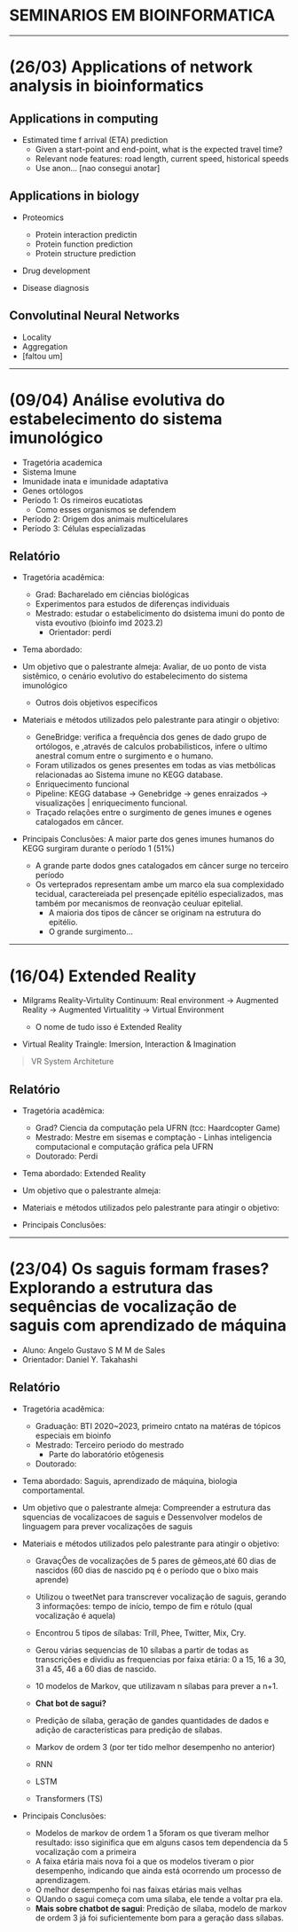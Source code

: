 # SEMINARIOS EM BIOINFORMATICA
---

# (26/03) Applications of network analysis in bioinformatics

## Applications in computing

- Estimated time f arrival (ETA) prediction
    - Given a start-point and end-point, what is the expected travel time?
    - Relevant node features: road length, current speed, historical speeds
    - Use anon... [nao consegui anotar]

## Applications in biology
- Proteomics
    - Protein interaction predictin
    - Protein function prediction
    - Protein structure prediction

- Drug development
- Disease diagnosis

## Convolutinal Neural Networks

- Locality
- Aggregation
- [faltou um]

---
# (09/04) Análise evolutiva do estabelecimento do sistema imunológico

- Tragetória academica
- Sistema Imune
- Imunidade inata e imunidade adaptativa
- Genes ortólogos
- Período 1: Os rimeiros eucatiotas
    - Como esses organismos se defendem
- Período 2: Origem dos animais multicelulares
- Período 3: Células especializadas

## Relatório

- Tragetória acadêmica:
    - Grad: Bacharelado em ciências biológicas
    - Experimentos para estudos de diferenças individuais
    - Mestrado: estudar o estabelicimento do dsistema imuni do ponto de vista evoutivo (bioinfo imd 2023.2)
        - Orientador: perdi

- Tema abordado: 

- Um objetivo que o palestrante almeja: Avaliar, de uo ponto de vista sistêmico, o cenário evolutivo do estabelecimento do sistema imunológico
    - Outros dois objetivos específicos

- Materiais e métodos utilizados pelo palestrante para atingir o objetivo:
    - GeneBridge: verifica a frequência dos genes de dado grupo de ortólogos, e ,através de calculos probabilisticos, infere o ultimo anestral comum entre o surgimento e o humano.
    - Foram utilizados os genes presentes em todas as vias metbólicas relacionadas ao Sistema imune no KEGG database.
    - Enriquecimento funcional
    - Pipeline: KEGG database -> Genebridge -> genes enraizados -> visualizações | enriquecimento funcional.
    - Traçado relações entre o surgimento de genes imunes e ogenes catalogados em câncer.

- Principais Conclusões: A maior parte dos genes imunes humanos do KEGG surgiram durante o período 1 (51%)
    - A grande parte dodos gnes catalogados em câncer surge no terceiro período
    - Os verteprados representam ambe um marco ela sua complexidado tecidual, caractereiada pel presençade epitélio especializados, mas também por mecanismos de reonvação ceuluar epitelial.
        - A maioria dos tipos de câncer se originam na estrutura do epitélio. 
        - O grande surgimento...

---
# (16/04) Extended Reality

- Milgrams Reality-Virtulity Continuum: Real environment -> Augmented Reality -> Augmented Virtualitity -> Virtual Environment
    - O nome de tudo isso é Extended Reality

- Virtual Reality Traingle: Imersion, Interaction & Imagination

> VR System Architeture

## Relatório

- Tragetória acadêmica:
    - Grad? Ciencia da computação pela UFRN (tcc: Haardcopter Game)
    - Mestrado: Mestre em sisemas e comptação - Linhas inteligencia computacional e computação gráfica pela UFRN
    - Doutorado: Perdi

- Tema abordado: Extended Reality

- Um objetivo que o palestrante almeja: 

- Materiais e métodos utilizados pelo palestrante para atingir o objetivo:

- Principais Conclusões:

--- 
# (23/04) Os saguis formam frases? Explorando a estrutura das sequências de vocalização de saguis com aprendizado de máquina

- Aluno: Angelo Gustavo S M M de Sales
- Orientador: Daniel Y. Takahashi

## Relatório

- Tragetória acadêmica:
    - Graduação: BTI 2020~2023, primeiro cntato na matéras de tópicos especiais em bioinfo 
    - Mestrado: Terceiro periodo do mestrado
        - Parte do laboratório etôgenesis
    - Doutorado: 

- Tema abordado: Saguis, aprendizado de máquina, biologia comportamental.

- Um objetivo que o palestrante almeja: Compreender a estrutura das squencias de vocalizacoes de saguis e Dessenvolver modelos de linguagem para prever vocalizações de saguis

- Materiais e métodos utilizados pelo palestrante para atingir o objetivo: 
    - GravaçÕes de vocalizações de 5 pares de gêmeos,até 60 dias de nascidos (60 dias de nascido pq é o período que o bixo mais aprende)
    - Utilizou o tweetNet para transcrever vocalização de saguis, gerando 3 informações: tempo de início, tempo de fim e rótulo (qual vocalização é aquela)
    - Encontrou 5 tipos de sílabas: Trill, Phee, Twitter, Mix, Cry.
    - Gerou várias sequencias de 10 sílabas a partir de todas as transcrições e dividiu as frequencias por faixa etária: 0 a 15, 16 a 30, 31 a 45, 46 a 60 dias de nascido.
    - 10 modelos de Markov, que utilizavam n sílabas para prever a n+1.

    - **Chat bot de sagui?**
    - Predição de sílaba, geração de gandes quantidades de dados e adição de características para predição de sílabas.
    - Markov de ordem 3 (por ter tido melhor desempenho no anterior)
    - RNN
    - LSTM
    - Transformers (TS)
    
- Principais Conclusões:
    - Modelos de markov de ordem 1 a 5foram os que tiveram melhor resultado: isso siginifica que em alguns casos tem dependencia da 5 vocalização com a primeira
    - A faixa etária mais nova foi a  que os modelos tiveram o pior desempenho, indicando que ainda está ocorrendo um processo de aprendizagem.
    - O melhor desempenho foi nas faixas etárias mais velhas
    - QUando o sagui começa com uma sílaba, ele tende a voltar pra ela.
    - **Mais sobre chatbot de sagui**: Predição de sílaba, modelo de markov de ordem 3 já foi suficientemente bom para a geração dass sílabas.
